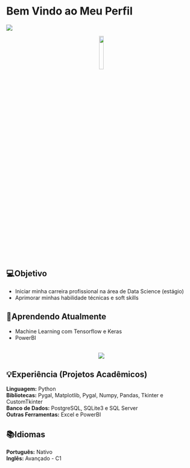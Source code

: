 # Bem Vindo ao Meu Perfil

<img src = "https://w0.peakpx.com/wallpaper/432/891/HD-wallpaper-rog-8-bit-republic-of-gamers-games-artist-artwork-digital-art-artstation.jpg">
<p align="center">
  <img src="https://komarev.com/ghpvc/?username=raul-rolim&style=plastic&color=FF4430" width="15%">
</p>

## 💻Objetivo 
* Iniciar minha carreira profissional na área de Data Science (estágio)
* Aprimorar minhas habilidade técnicas e soft skills

## 🔎Aprendendo Atualmente 
* Machine Learning com Tensorflow e Keras  
* PowerBI  <br/><br/>
<p align="center">
  <img src = "https://github-readme-stats.vercel.app/api?username=raul-rolim&theme=merko">
</p>

## 💡Experiência (Projetos Acadêmicos)

<strong>Linguagem:</strong> Python  
<strong>Bibliotecas:</strong> Pygal, Matplotlib, Pygal, Numpy, Pandas, Tkinter e CustomTkinter<br/>
<strong>Banco de Dados:</strong> PostgreSQL, SQLite3 e SQL Server   
<strong>Outras Ferramentas:</strong> Excel e PowerBI

## 📚Idiomas

<strong>Português:</strong> Nativo  
<strong>Inglês:</strong> Avançado - C1  
